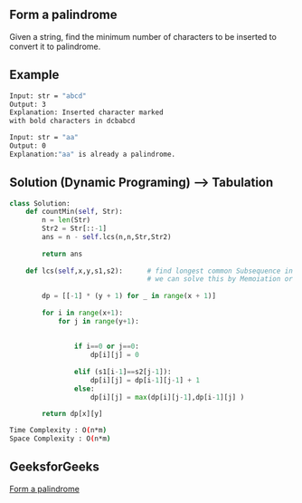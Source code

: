 ## Form a palindrome
Given a string, find the minimum number of characters to be inserted to convert it to palindrome.
## Example
```bash
Input: str = "abcd"
Output: 3
Explanation: Inserted character marked
with bold characters in dcbabcd

Input: str = "aa"
Output: 0
Explanation:"aa" is already a palindrome.

```


## Solution  (Dynamic Programing) --> Tabulation
```Python
class Solution:
    def countMin(self, Str):
        n = len(Str)
        Str2 = Str[::-1]
        ans = n - self.lcs(n,n,Str,Str2)
        
        return ans
        
    def lcs(self,x,y,s1,s2):      # find longest common Subsequence in tabulation method 
                                  # we can solve this by Memoiation or space optimization method
        
        dp = [[-1] * (y + 1) for _ in range(x + 1)]
        
        for i in range(x+1):
            for j in range(y+1):
                
        
                if i==0 or j==0:
                    dp[i][j] = 0
                
                elif (s1[i-1]==s2[j-1]):
                    dp[i][j] = dp[i-1][j-1] + 1
                else:
                    dp[i][j] = max(dp[i][j-1],dp[i-1][j] )  
            
        return dp[x][y]  

```
```bash
Time Complexity : O(n*m)
Space Complexity : O(n*m)
```

## GeeksforGeeks
[Form a palindrome](https://practice.geeksforgeeks.org/problems/form-a-palindrome1455/1)


